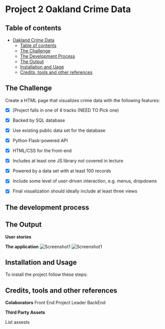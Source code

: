 # Project 2 Oakland Crime Data

## Table of contents

- [Oakland Crime Data](#oakland-crime-data)
  - [Table of contents](#table-of-contents)
  - [The Challenge](#the-challenge)
  - [The Development Process](#the-developement-process)
  - [The Output](#the-ouput)
  - [Installation and Uage](#installation-and-usage)
  - [Credits, tools and other references](credits-tools-and-other-references)

## The Challenge

Create a HTML page that visualizes crime data with the following features:
- [x] [Project falls in one of 4 tracks (NEED TO Pick one)
- [x] Backed by SQL database
- [x] Use existing public data set for the database
- [x] Python Flask-powered API
- [x] HTML/CSS for the front-end
- [x] Includes at least one JS library not covered in lecture
- [x] Powered by a data set with at least 100 records
- [x] Include some level of user-driven interaction, e.g. menus, dropdowns
- [x] Final visualization should ideally include at least three views


## The development process


## The Output


**User stories**


**The application**
![Screenshot1]()
![Screenshot1]()

## Installation and Usage


To install the project follow these steps:

## Credits, tools and other references

**Colaborators**
Front End
Project Leader
BackEnd

**Third Party Assets**

List assests
